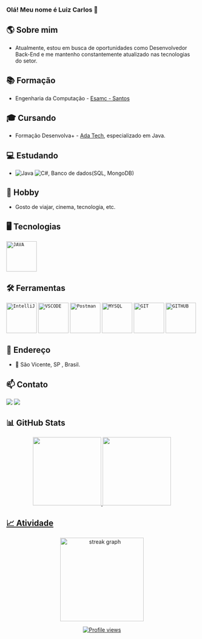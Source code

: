 ### Olá! Meu nome é Luiz Carlos 👋

## 🌎 Sobre mim  
- Atualmente, estou em busca de oportunidades como Desenvolvedor Back-End e me mantenho constantemente atualizado nas tecnologias do setor.

## 📚 Formação
- Engenharia da Computação - <a href="https://www.esamc.br/unidade-santos/">Esamc - Santos</a>

## 🎓 Cursando 
- Formação Desenvolva+ - <a href="https://ada.tech/">Ada Tech</a>, especializado em Java.

## 💻 Estudando 
- ![Java](https://img.shields.io/badge/java-%23ED8B00.svg?style=for-the-badge&logo=openjdk&logoColor=white) ![C#](https://img.shields.io/badge/c%23-%23239120.svg?style=for-the-badge&logo=csharp&logoColor=white), Banco de dados(SQL, MongoDB)


## 🔭 Hobby  
-  Gosto de viajar, cinema, tecnologia, etc.





## 🖥️ Tecnologias 
<code><img width="80px" src="https://cdn.jsdelivr.net/gh/devicons/devicon/icons/java/java-original.svg" title = "JAVA"/></code>


## 🛠️ Ferramentas
<code><img width="80px" src="https://cdn.jsdelivr.net/gh/devicons/devicon/icons/intellij/intellij-original.svg" title = "IntelliJ"/></code>
<code><img width="80px" src="https://cdn.jsdelivr.net/gh/devicons/devicon/icons/vscode/vscode-original.svg" title = "VSCODE"/></code>
<code><img width="80px" src="https://cdn.jsdelivr.net/gh/devicons/devicon@latest/icons/postman/postman-plain-wordmark.svg" title = "Postman"/></code>
<code><img width="80px" src="https://cdn.jsdelivr.net/gh/devicons/devicon/icons/mysql/mysql-original.svg" title = "MYSQL"/></code>
<code><img width="80px" src="https://cdn.jsdelivr.net/gh/devicons/devicon/icons/git/git-original.svg" title = "GIT"/></code>
<code><img width="80px" src="https://cdn.jsdelivr.net/gh/devicons/devicon/icons/github/github-original.svg" title = "GITHUB"/></code>
</br>


## 📍 Endereço
- 📍 São Vicente, SP , Brasil.


 ## 📫 Contato
<div> 
  <a href = "mailto:luizcarlossr@gmail.com"><img src="https://img.shields.io/badge/-Gmail-%23333?style=for-the-badge&logo=gmail&logoColor=white" target="_blank"></a>
  <a href="https://www.linkedin.com/in/luiz-carlos-soares-do-ros%C3%A1rio-663b7614b/" target="_blank"><img src="https://img.shields.io/badge/-LinkedIn-%230077B5?style=for-the-badge&logo=linkedin&logoColor=white" target="_blank"></a> 
</div>

## 📊 GitHub Stats
<div align="center">
  <a href="https://github.com/LuizCarlossr">
  <img height="180em" src="https://github-readme-stats.vercel.app/api/top-langs/?username=LuizCarlossr&layout=compact&langs_count=7&theme=dark"/>  
  <img height="180em" src="https://github-readme-stats.vercel.app/api?username=LuizCarlossr&show_icons=true&theme=dark&include_all_commits=true&count_private=true"/>  
</div>

## 📈 Atividade
<div align="center">
  <img src="https://streak-stats.demolab.com?user=LuizCarlossr&locale=en&mode=daily&theme=dark&hide_border=false&border_radius=5&order=3" height="220" alt="streak graph"  />
</div>

<p align="center">
  <img src="https://komarev.com/ghpvc/?username=yuricapella&color=brightgreen" alt="Profile views"/>
</p>


